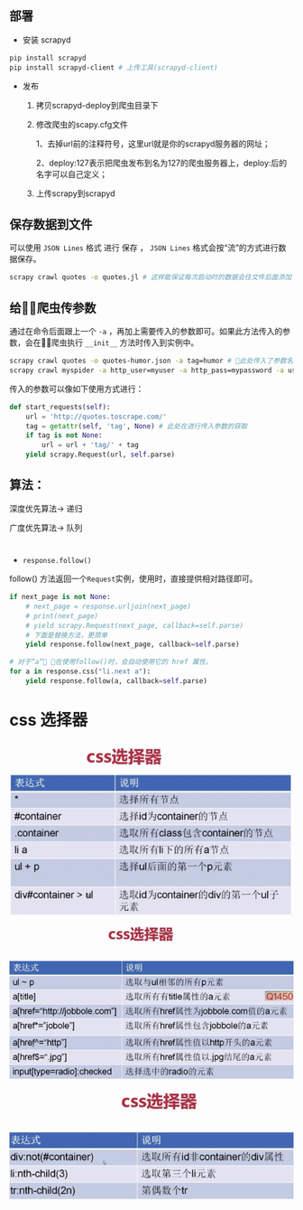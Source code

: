 ## 部署

+ 安装 scrapyd
```bash
pip install scrapyd
pip install scrapyd-client # 上传工具(scrapyd-client)
```

+ 发布
    1) 拷贝scrapyd-deploy到爬虫目录下

    2) 修改爬虫的scapy.cfg文件

        1、去掉url前的注释符号，这里url就是你的scrapyd服务器的网址； 

        2、deploy:127表示把爬虫发布到名为127的爬虫服务器上，deploy:后的名字可以自己定义；
    
    3) 上传scrapy到scrapyd


## 保存数据到文件
可以使用 `JSON Lines` 格式 进行 保存 ， `JSON Lines` 格式会按“流”的方式进行数据保存。
```bash
scrapy crawl quotes -o quotes.jl # 这样能保证每次启动时的数据会往文件后面添加 ，也不会覆盖文件重新添加。
```

## 给爬虫传参数
通过在命令后面跟上一个 `-a` ，再加上需要传入的参数即可。如果此方法传入的参数，会在爬虫执行 `__init__` 方法时传入到实例中。
```bash
scrapy crawl quotes -o quotes-humor.json -a tag=humor # 此处传入了参数名为tag ，值为humor的参数
scrapy crawl myspider -a http_user=myuser -a http_pass=mypassword -a user_agent=mybot #传多个参数的写法
```
传入的参数可以像如下使用方式进行：
```python
def start_requests(self):
    url = 'http://quotes.toscrape.com/'
    tag = getattr(self, 'tag', None) # 此处在进行传入参数的获取
    if tag is not None:
        url = url + 'tag/' + tag
    yield scrapy.Request(url, self.parse)
```

## 算法：
深度优先算法-> 递归

广度优先算法-> 队列

# 
+ `response.follow()` 

follow() 方法返回一个`Request`实例，使用时，直接提供相对路径即可。
```python
if next_page is not None:
    # next_page = response.urljoin(next_page)
    # print(next_page)
    # yield scrapy.Request(next_page, callback=self.parse)
    # 下面是替换方法，更简单
    yield response.follow(next_page, callback=self.parse)
```

```python
# 对于“a“ ，在使用follow()时，会自动使用它的 href 属性。
for a in response.css("li.next a"):
    yield response.follow(a, callback=self.parse)
```
#


# css 选择器
![](./images/css_1.png)
![](./images/css_2.png)
![](./images/css_3.png)